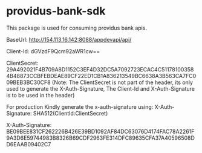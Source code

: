 # providus-bank-sdk
This package is used for consuming providus bank apis.

BaseUrl: http://154.113.16.142:8088/appdevapi/api/

Client-Id: dGVzdF9Qcm92aWR1cw==

ClientSecret: 29A492021F4B709A8D1152C3EF4D32DC5A7092723ECAC4C511781003584B48873CCBFEBDEAE89CF22ED1CB1A836213549BC6638A3B563CA7FC009BEB3BC30CF8
(Note: The ClientSecret is not part of the header, its only used to generate the X-Auth-Signature, The Client-Id and X-Auth-Signature is to be used in the header)

For production Kindly generate the x-auth-signature using:
X-Auth-Signature: SHA512(ClientId:ClientSecret)

X-Auth-Signature: BE09BEE831CF262226B426E39BD1092AF84DC63076D4174FAC78A2261F9A3D6E59744983B8326B69CDF2963FE314DFC89635CFA37A40596508DD6EAAB09402C7
